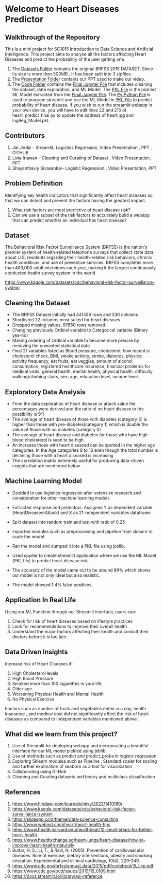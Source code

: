 # Welcome to Heart Diseases Predictor

## Walkthrough of the Repository  
This is a mini project for SC1015 Introduction to Data Science and Artificial Intelligence. This project aims to analyse all the factors affecting Heart Diseases and predict the probability of the user getting one.

1) The [Datasets Folder](Datasets/) contains the original BRFSS 2015 DATASET. Since its size is more than 500MB , it has been split into 3 zipfiles.
2) The [Presentation Folder](Presentation/) contains our PPT used to make our video.
3) The [Code Folder](Code/) contains the [Final Jupyter File](Code/DSAI_Project_Final.ipynb) that includes cleaning the dataset, data exploration, and ML Model. The [PKL File](Code/logReg_model.pkl) is the pickled ML Model extracted from the [Final Jupyter File](Code/DSAI_Project_Final.ipynb). The [Py Python File](Code/heart_predic_final.py) is used to program streamlit and use the ML Model in [PKL File](Code/logReg_model.pkl)  to predict probability of heart disease. If you wish to run the streamlit webapp in your own device, you will have to edit lines 22 and 215 of heart_predict_final.py to update the address of heart.jpg and logReg_Model.pkl.


## Contributors 
1) Jai Jindal - Streamlit, Logistics Regression, Video Presentation , PPT , GITHUB
2) Livia Iriawan - Cleaning and Curating of Dataset , Video Presentation, PPT
3) Shayanthaviy Sivasankar- Logistic Regression , Video Presentation, PPT

## Problem Definition 

Identifying key health indicators that significantly affect heart diseases so that we can detect and prevent the factors having the greatest impact. 
1) What risk factors are most predictive of heart disease risk?
2) Can we use a subset of the risk factors to accurately build a webapp that can predict whether an individual has heart disease?

## Dataset

The Behavioral Risk Factor Surveillance System (BRFSS) is the nation's premier system of health-related telephone surveys that collect state data about U.S. residents regarding their health-related risk behaviors, chronic health conditions, and use of preventive services. BRFSS completes more than 400,000 adult interviews each year, making it the largest continuously conducted health survey system in the world.

https://www.kaggle.com/datasets/cdc/behavioral-risk-factor-surveillance-system


## Cleaning the Dataset 
- The BRFSS Dataset initially had 441456 rows and 330 columns
- Shortlisted 22 columns most suited for heart diseases
- Dropped missing values. 97850 rows removed.
- Changing previously Ordinal variable to Categorical variable (Binary yes-no)
- Making ordering of Ordinal variable to become more precise by removing the unwanted statistical data
- Final 21 variables listed as Blood pressure, cholesterol, how recent is cholesterol check, BMI, smoke activity, stroke, diabetes, physical activity frequency, eat fruits, eat veggies, amount of alcohol consumption, registered healthcare insurance, financial problems for medical visits, general health, mental health, physical health, difficulty walking/climbing stairs, sex, age, education level, income level.

## Exploratory Data Analysis 
- From the data exploration of heart disease or attack value the percentages were derived and the ratio of no heart disease to the possibility is 9:1
- The average of heart disease of those with diabetes (category 2) is higher than those with pre-diabetes(category 1) which is double the value of those with no diabetes (category 0)
- The average of heart disease and diabetes for those who have high blood cholesterol is seen to be high. 
- An increase those with heart diseased can be spotted in the higher age categories. In the Age categories 9 to 13 even though the total number is declining those with a heart diseased is increasing.
- The correlation matrix extremely useful for producing data-driven insights that are mentioned below.


## Machine Learning Model
- Decided to use logistics regression after extensive research and consideration for other machine learning models
- Extracted response and predictors. Assigned Y as dependent variable (HeartDiseaseorAttack) and X as 21 independent variables dataframe
- Split dataset into random train and test with ratio of 0.25
- Imported modules such as preprocessing and pipeline from sklearn to scale the model
- Ran the model and dumped it into a PKL file using joblib. 
- Used spyder to create streamlit application where we use the ML Model (PKL file) to predict heart disease risk.

- The accuracy of the model came out to be around 89% which shows our model is not only ideal but also realistic.
- The model showed 1.4% false positives.


## Application In Real Life

Using our ML Function through our Streamlit interface, users can:

1) Check for risk of heart diseases based on lifestyle practices
2) Look for recommendations to improve their overall health 
3) Understand the major factors affecting their health and consult their doctors before it is too late.


## Data Driven Insights
Increase risk of Heart Diseases if:

1) High Cholesterol levels
2) High Blood Pressure 
3) Smoked more than 100 cigarettes in your life
4) Older age
5) Worsening Physical Health and Mental Health
6) No Physical Exercise

Factors such as number of fruits and vegetables eaten in a day, health insurance , and medical cost did not significantly affect the risk of heart diseases as compared to independent variables mentioned above . 


## What did we learn from this project?

1) Use of Streamlit for deploying webapp and incorporating a beautiful interface for our ML model pickled using joblib
2) Use of methods such as predict and predict_proba in logistic regression
3) Exploring Sklearn modules such as Pipeline , Standard scaler for scaling and further exploration of seaborn as a tool for visualization
4) Collaborating using GitHub
5) Cleaning and Curating datasets and binary and multiclass classification


## References
1) https://www.hindawi.com/journals/misy/2022/1410169/
2) https://www.kaggle.com/datasets/cdc/behavioral-risk-factor-surveillance-system
3) https://slidesgo.com/theme/data-science-consulting
4) https://www.webmd.com/heart/heart-health-tips 
5) https://www.health.harvard.edu/healthbeat/10-small-steps-for-better-heart-health 
6) https://www.healthxchange.sg/heart-lungs/heart-disease/how-to-improve-heart-health-naturally
7) Buttar, H. S., Li, T., & Ravi, N. (2005). Prevention of cardiovascular diseases: Role of exercise, dietary interventions, obesity and smoking cessation. Experimental and clinical cardiology, 10(4), 229–249.
8) https://www.cdc.gov/brfss/annual_data/2015/pdf/codebook15_llcp.pdf
9) https://www.cdc.gov/pcd/issues/2019/19_0109.html
10) https://docs.streamlit.io/library/api-reference

